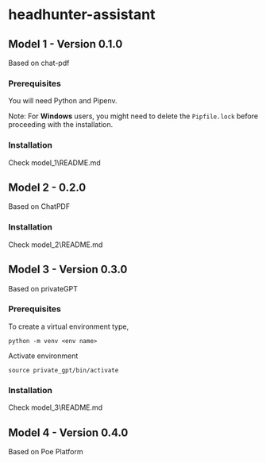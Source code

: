 # headhunter-assistant

## Model 1 - Version 0.1.0 
Based on chat-pdf

### Prerequisites

You will need Python and Pipenv.

Note: For **Windows** users, you might need to delete the `Pipfile.lock` before proceeding with the installation.

### Installation

Check model_1\README.md

## Model 2 - 0.2.0

Based on ChatPDF

### Installation

Check model_2\README.md

## Model 3 - Version 0.3.0

Based on privateGPT

### Prerequisites

To create a virtual environment type,
```
python -m venv <env name>
```

Activate environment
```
source private_gpt/bin/activate
```

### Installation

Check model_3\README.md

## Model 4 - Version 0.4.0

Based on Poe Platform